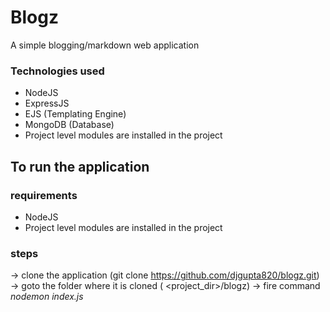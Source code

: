 # Blogz
A simple blogging/markdown web application 

### Technologies used
<ul> 
    <li> NodeJS </li>
    <li> ExpressJS </li>
    <li> EJS (Templating Engine) </li>
    <li> MongoDB (Database) </li>
    <li> Project level modules are installed in the project </li>
</ul>

## To run the application

### requirements
<ul>
    <li> NodeJS </li>
    <li> Project level modules are installed in the project </li>
</ul>

### steps
-> clone the application (git clone https://github.com/djgupta820/blogz.git)
-> goto the folder where it is cloned ( &lt;project_dir&gt;/blogz)
-> fire command *nodemon index.js*
